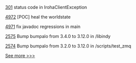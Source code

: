 
[301](https://github.com/hyperledger/iroha-java/pull/301) status code in IrohaClientException

[4972](https://github.com/hyperledger/besu/pull/4972) [POC] heal the worldstate

[4971](https://github.com/hyperledger/besu/pull/4971) fix javadoc regressions in main

[2575](https://github.com/hyperledger/indy-sdk/pull/2575) Bump bumpalo from 3.4.0 to 3.12.0 in /libindy

[2574](https://github.com/hyperledger/indy-sdk/pull/2574) Bump bumpalo from 3.2.0 to 3.12.0 in /scripts/test_zmq


[See more >>>](https://start-here.hyperledger.org/pull-requests)
